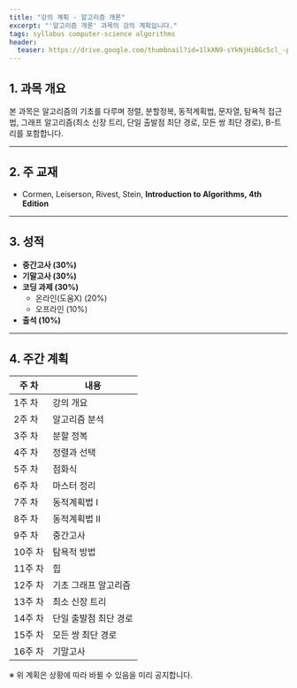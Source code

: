 ```yaml
---
title: "강의 계획 - 알고리즘 개론"
excerpt: "'알고리즘 개론' 과목의 강의 계획입니다."
tags: syllabus computer-science algorithms
header:
  teaser: https://drive.google.com/thumbnail?id=1lkXN9-sYkNjHiBGc5cl_-pEltAkTfSZJ&sz=w1000
---
```


## 1. 과목 개요
본 과목은 알고리즘의 기초를 다루며 정렬, 분할정복, 동적계획법, 문자열, 탐욕적 접근법, 그래프 알고리즘(최소 신장 트리, 단일 출발점 최단 경로, 모든 쌍 최단 경로), B-트리를 포함합니다.

---

## 2. 주 교재
- Cormen, Leiserson, Rivest, Stein, **Introduction to Algorithms, 4th Edition**

---

## 3. 성적
- **중간고사 (30%)**
- **기말고사 (30%)**
- **코딩 과제 (30%)**
  - 온라인(도움X) (20%)
  - 오프라인 (10%)
- **출석 (10%)**

---

## 4. 주간 계획

| 주 차 | 내용 |
|------|------|
| 1주 차 | 강의 개요 |
| 2주 차 | 알고리즘 분석 |
| 3주 차 | 분할 정복 |
| 4주 차 | 정렬과 선택 |
| 5주 차 | 점화식 |
| 6주 차 | 마스터 정리 |
| 7주 차 | 동적계획법 I |
| 8주 차 | 동적계획법 II |
| 9주 차 | 중간고사 |
| 10주 차 | 탐욕적 방법 |
| 11주 차 | 힙 |
| 12주 차 | 기초 그래프 알고리즘 |
| 13주 차 | 최소 신장 트리 |
| 14주 차 | 단일 출발점 최단 경로 |
| 15주 차 | 모든 쌍 최단 경로 |
| 16주 차 | 기말고사 |

※ 위 계획은 상황에 따라 바뀔 수 있음을 미리 공지합니다.
